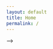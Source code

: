 ```yaml
---
layout: default
title: Home
permalink: /
---
```


<!-- <section class="home-section">
  <h1>Modeling the Physical Brain</h1>
  <div class="body-text">
    <p>Your first paragraph here…</p>
    <p>Your next paragraph…</p>
    <!-- etc. -->
  </div>
</section> -->